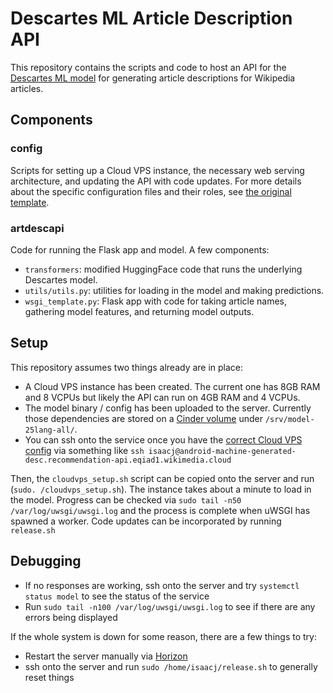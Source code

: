 # Descartes ML Article Description API 
This repository contains the scripts and code to host an API for the [Descartes ML model](https://arxiv.org/abs/2205.10012)
for generating article descriptions for Wikipedia articles.

## Components

### config
Scripts for setting up a Cloud VPS instance, the necessary web serving architecture, and updating the API with code updates.
For more details about the specific configuration files and their roles, see [the original template](https://github.com/wikimedia/research-api-endpoint-template/blob/master/README.md).

### artdescapi
Code for running the Flask app and model. A few components:
* `transformers`: modified HuggingFace code that runs the underlying Descartes model.
* `utils/utils.py`: utilities for loading in the model and making predictions.
* `wsgi_template.py`: Flask app with code for taking article names, gathering model features, and returning model outputs.

## Setup
This repository assumes two things already are in place:
* A Cloud VPS instance has been created. The current one has 8GB RAM and 8 VCPUs but likely the API can run on 4GB RAM and 4 VCPUs.
* The model binary / config has been uploaded to the server. Currently those dependencies are stored on a [Cinder volume](https://wikitech.wikimedia.org/wiki/Help:Adding_Disk_Space_to_Cloud_VPS_instances#Cinder) under `/srv/model-25lang-all/`.
* You can ssh onto the service once you have the [correct Cloud VPS config](https://wikitech.wikimedia.org/wiki/Help:Accessing_Cloud_VPS_instances) via something like `ssh isaacj@android-machine-generated-desc.recommendation-api.eqiad1.wikimedia.cloud`

Then, the `cloudvps_setup.sh` script can be copied onto the server and run (`sudo. /cloudvps_setup.sh`).
The instance takes about a minute to load in the model. Progress can be checked via `sudo tail -n50 /var/log/uwsgi/uwsgi.log` and the process is complete when uWSGI has spawned a worker.
Code updates can be incorporated by running `release.sh`

## Debugging
* If no responses are working, ssh onto the server and try `systemctl status model` to see the status of the service
* Run `sudo tail -n100 /var/log/uwsgi/uwsgi.log` to see if there are any errors being displayed 

If the whole system is down for some reason, there are a few things to try:
* Restart the server manually via [Horizon](https://wikitech.wikimedia.org/wiki/Help:Horizon_FAQ)
* ssh onto the server and run `sudo /home/isaacj/release.sh` to generally reset things